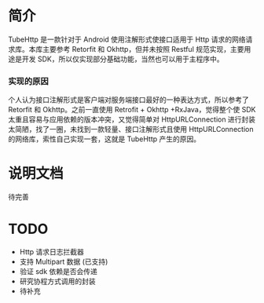 # 简介
TubeHttp 是一款针对于 Android 使用注解形式使接口适用于 Http 请求的网络请求库。本库主要参考 Retorfit 和 Okhttp，但并未按照 Restful 规范实现，主要用途是开发 SDK，所以仅实现部分基础功能，当然也可以用于主程序中。

### 实现的原因
个人认为接口注解形式是客户端对服务端接口最好的一种表达方式，所以参考了 Retorfit 和 Okhttp。之前一直使用 Retrofit + Okhttp +RxJava，觉得整个使 SDK 太重且容易与应用依赖的版本冲突，又觉得简单对 HttpURLConnection 进行封装太简陋，找了一圈，未找到一款轻量、接口注解形式且使用 HttpURLConnection 的网络库，索性自己实现一套，这就是 TubeHttp 产生的原因。

# 说明文档
待完善

# TODO

* Http 请求日志拦截器
* 支持 Multipart 数据 (已支持)
* 验证 sdk 依赖是否会传递
* 研究协程方式调用的封装
* 待补充